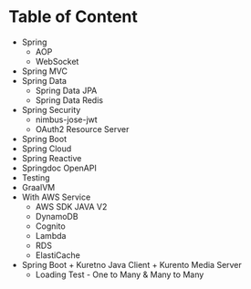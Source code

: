 # Table of Content
- Spring
  - AOP
  - WebSocket
- Spring MVC
- Spring Data
  - Spring Data JPA
  - Spring Data Redis
- Spring Security
  - nimbus-jose-jwt
  - OAuth2 Resource Server
- Spring Boot
- Spring Cloud
- Spring Reactive
- Springdoc OpenAPI
- Testing
- GraalVM
- With AWS Service
  - AWS SDK JAVA V2
  - DynamoDB
  - Cognito
  - Lambda
  - RDS
  - ElastiCache
- Spring Boot + Kuretno Java Client + Kurento Media Server
  -  Loading Test - One to Many & Many to Many

